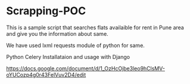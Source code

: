 # Scrapping-POC

This is a sample script that searches flats availaible for rent in Pune area and give you the information about same.

We have used lxml requests module of python for same.

 
Python Celery Installataion and usage with Django 
 
https://docs.google.com/document/d/1_OzHcOjbe3leo9hClsMV-oYUCozp4g0r43FelVuv2D4/edit
